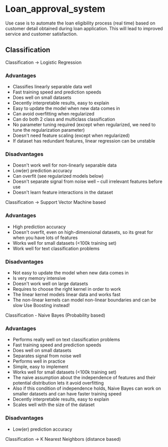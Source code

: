 # Loan_approval_system
Use case is to automate the loan eligibility process (real time) based on customer detail obtained during loan application. This will lead to improved service and customer satisfaction.

## Classification
Classification -> Logistic Regression
### Advantages
- Classifies linearly separable data well
- Fast training speed and prediction speeds
- Does well on small datasets
- Decently interpretable results, easy to explain
- Easy to update the model when new data comes in
- Can avoid overfitting when regularized
- Can do both 2 class and multiclass classification
- No parameter tuning required (except when regularized, we need to tune the regularization parameter)
- Doesn't need feature scaling (except when regularized)
- If dataset has redundant features, linear regression can be unstable
### Disadvantages
- Doesn't work well for non-linearly separable data
- Low(er) prediction accuracy
- Can overfit (see regularized models below)
- Doesn't separate signal from noise well – cull irrelevant features before use
- Doesn't learn feature interactions in the dataset

Classification -> Support Vector Machine based
### Advantages
- High prediction accuracy
- Doesn't overfit, even on high-dimensional datasets, so its great for when you have lots of features
- Works well for small datasets (<100k training set)
- Work well for text classification problems
### Disadvantages
- Not easy to update the model when new data comes in
- Is very memory intensive
- Doesn't work well on large datasets
- Requires to choose the right kernel in order to work
- The linear kernel models linear data and works fast
- The non-linear kernels can model non-linear boundaries and can be slow
Use Boosting instead!

Classification - Naive Bayes (Probability based)
### Advantages
- Performs really well on text classification problems
- Fast training speed and prediction speeds
- Does well on small datasets
- Separates signal from noise well
- Performs well in practice
- Simple, easy to implement
- Works well for small datasets (<100k training set)
- The naive assumption about the independence of features and their potential distribution lets it avoid overfitting
- Also if this condition of independence holds, Naive Bayes can work on smaller datasets and can have faster training speed
- Decently interpretable results, easy to explain
- Scales well with the size of the dataset
### Disadvantages
- Low(er) prediction accuracy

Classification -> K Nearest Neighbors (distance based)

